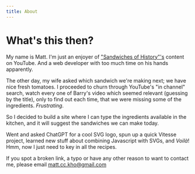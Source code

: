 ```yaml
---
title: About
---
```


# What's this then?

My name is Matt. I'm just an enjoyer of ["Sandwiches of History"'s](https://www.youtube.com/@SandwichesofHistory) content on YouTube. And a web developer with too much time on his hands apparently.

The other day, my wife asked which sandwich we're making next; we have nice fresh tomatoes. I proceeded to churn through YouTube's "in channel" search, watch every one of Barry's video which seemed relevant (guessing by the title), only to find out each time, that we were missing some of the ingredients. *Frustrating*.

So I decided to build a site where I can type the ingredients available in the kitchen, and it will suggest the sandwiches we can make today.

Went and asked ChatGPT for a cool SVG logo, spun up a quick Vitesse project, learned new stuff about combining Javascript with SVGs, and _Voilà_! Hmm, now I just need to key in all the recipes.

If you spot a broken link, a typo or have any other reason to want to contact me, please email matt.cc.kho@gmail.com
